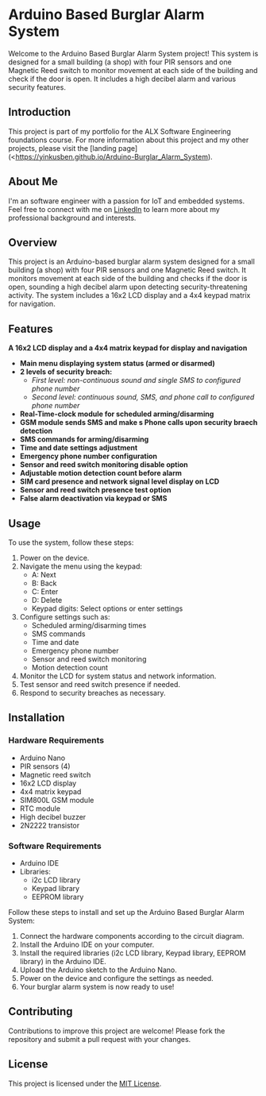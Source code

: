 # Arduino Based Burglar Alarm System

Welcome to the Arduino Based Burglar Alarm System project! This system is designed for a small building (a shop) with four PIR sensors and one Magnetic Reed switch to monitor movement at each side of the building and check if the door is open. It includes a high decibel alarm and various security features.

## Introduction
This project is part of my portfolio for the ALX Software Engineering foundations course. For more information about this project and my other projects, please visit the [landing page](<https://yinkusben.github.io/Arduino-Burglar_Alarm_System).

## About Me
I'm an software engineer with a passion for IoT and embedded systems. Feel free to connect with me on [LinkedIn](<link to your LinkedIn profile>) to learn more about my professional background and interests.

## Overview
This project is an Arduino-based burglar alarm system designed for a small building (a shop) with four PIR sensors and one Magnetic Reed switch. It monitors movement at each side of the building and checks if the door is open, sounding a high decibel alarm upon detecting security-threatening activity. The system includes a 16x2 LCD display and a 4x4 keypad matrix for navigation.

## Features
**A 16x2 LCD display and a 4x4 matrix keypad for display and navigation**
- **Main menu displaying system status (armed or disarmed)**
- **2 levels of security breach:**
  - *First level: non-continuous sound and single SMS to configured phone number*
  - *Second level: continuous sound, SMS, and phone call to configured phone number*
- **Real-Time-clock module for scheduled arming/disarming**
- **GSM module sends SMS and make s Phone calls upon security braech detection**
- **SMS commands for arming/disarming**
- **Time and date settings adjustment**
- **Emergency phone number configuration**
- **Sensor and reed switch monitoring disable option**
- **Adjustable motion detection count before alarm**
- **SIM card presence and network signal level display on LCD**
- **Sensor and reed switch presence test option**
- **False alarm deactivation via keypad or SMS**

## Usage
To use the system, follow these steps:
1. Power on the device.
2. Navigate the menu using the keypad:
   - A: Next
   - B: Back
   - C: Enter
   - D: Delete
   - Keypad digits: Select options or enter settings
3. Configure settings such as:
   - Scheduled arming/disarming times
   - SMS commands
   - Time and date
   - Emergency phone number
   - Sensor and reed switch monitoring
   - Motion detection count
4. Monitor the LCD for system status and network information.
5. Test sensor and reed switch presence if needed.
6. Respond to security breaches as necessary.

## Installation

### Hardware Requirements
- Arduino Nano
- PIR sensors (4)
- Magnetic reed switch
- 16x2 LCD display
- 4x4 matrix keypad
- SIM800L GSM module
- RTC module
- High decibel buzzer
- 2N2222 transistor

### Software Requirements
- Arduino IDE
- Libraries:
  - i2c LCD library
  - Keypad library
  - EEPROM library

Follow these steps to install and set up the Arduino Based Burglar Alarm System:
1. Connect the hardware components according to the circuit diagram.
2. Install the Arduino IDE on your computer.
3. Install the required libraries (i2c LCD library, Keypad library, EEPROM library) in the Arduino IDE.
4. Upload the Arduino sketch to the Arduino Nano.
5. Power on the device and configure the settings as needed.
6. Your burglar alarm system is now ready to use!


## Contributing
Contributions to improve this project are welcome! Please fork the repository and submit a pull request with your changes.

## License
This project is licensed under the [MIT License](LICENSE).
